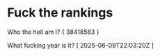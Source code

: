 # Fuck the rankings

Who the hell am I?
{ 38418583 }

What fucking year is it?
[ 2025-06-09T22:03:20Z ]
